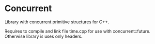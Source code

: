 # Concurrent

Library with concurrent primitive structures for C++.

Requires to compile and link file time.cpp for use with concurrent::future.
Otherwise library is uses only headers.

